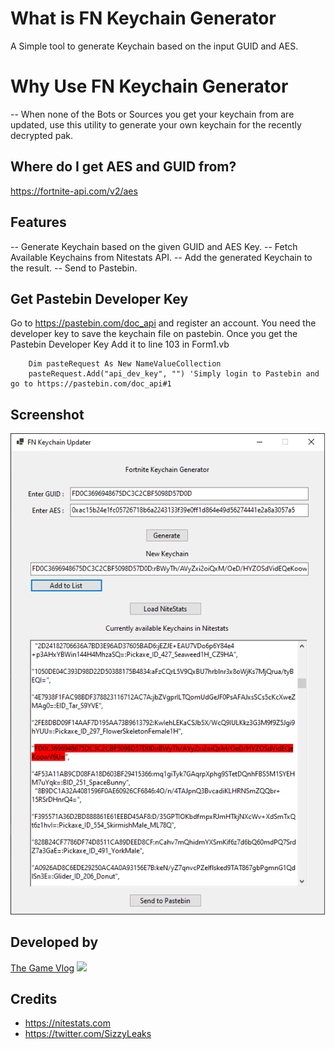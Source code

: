 # What is FN Keychain Generator

A Simple tool to generate Keychain based on the input GUID and AES.

# Why Use FN Keychain Generator

-- When none of the Bots or Sources you get your keychain from are updated, use this utility to generate your own keychain for the recently decrypted pak.

## Where do I get AES and GUID from?

https://fortnite-api.com/v2/aes

## Features
-- Generate Keychain based on the given GUID and AES Key.
-- Fetch Available Keychains from Nitestats API.
-- Add the generated Keychain to the result.
-- Send to Pastebin.

## Get Pastebin Developer Key
Go to https://pastebin.com/doc_api and register an account. You need the developer key to save the keychain file on pastebin.
Once you get the Pastebin Developer Key
Add it to line 103 in Form1.vb

        Dim pasteRequest As New NameValueCollection
        pasteRequest.Add("api_dev_key", "") 'Simply login to Pastebin and go to https://pastebin.com/doc_api#1


## Screenshot
![](https://github.com/TheGameVlog/FNKeychainGenerator/blob/master/FNKeychain/screenshots/screenshot.png?raw=true)

## Developed by
[The Game Vlog](https://twitter.com/thegamevlog "The Game Vlog")
![](https://pbs.twimg.com/profile_images/579055007758032896/lFeK7nw0_200x200.png)

## Credits
- https://nitestats.com
- https://twitter.com/SizzyLeaks
